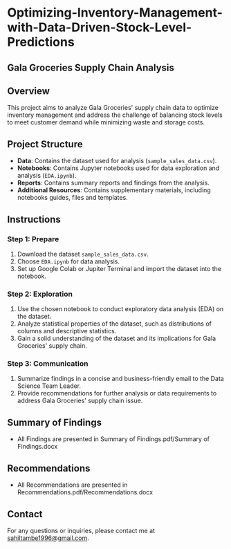 # Optimizing-Inventory-Management-with-Data-Driven-Stock-Level-Predictions

## Gala Groceries Supply Chain Analysis

## Overview

This project aims to analyze Gala Groceries' supply chain data to optimize inventory management and address the challenge of balancing stock levels to meet customer demand while minimizing waste and storage costs.

## Project Structure

- **Data**: Contains the dataset used for analysis (`sample_sales_data.csv`).
- **Notebooks**: Contains Jupyter notebooks used for data exploration and analysis (`EDA.ipynb`).
- **Reports**: Contains summary reports and findings from the analysis.
- **Additional Resources**: Contains supplementary materials, including notebooks guides, files and templates.

## Instructions

### Step 1: Prepare

1. Download the dataset `sample_sales_data.csv`.
2. Choose `EDA.ipynb` for data analysis.
3. Set up Google Colab or Jupiter Terminal and import the dataset into the notebook.

### Step 2: Exploration

1. Use the chosen notebook to conduct exploratory data analysis (EDA) on the dataset.
2. Analyze statistical properties of the dataset, such as distributions of columns and descriptive statistics.
3. Gain a solid understanding of the dataset and its implications for Gala Groceries' supply chain.

### Step 3: Communication

1. Summarize findings in a concise and business-friendly email to the Data Science Team Leader.
2. Provide recommendations for further analysis or data requirements to address Gala Groceries' supply chain issue.

## Summary of Findings

- All Findings are presented in Summary of Findings.pdf/Summary of Findings.docx

## Recommendations

- All Recommendations are presented in Recommendations.pdf/Recommendations.docx

## Contact

For any questions or inquiries, please contact me at [sahiltambe1996@gmail.com](mailto:sahiltambe1996@gmail.com).

